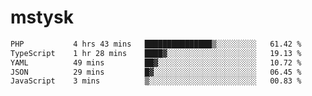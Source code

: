 # mstysk

<!--START_SECTION:waka-->

```txt
PHP           4 hrs 43 mins   ███████████████▒░░░░░░░░░   61.42 %
TypeScript    1 hr 28 mins    ████▓░░░░░░░░░░░░░░░░░░░░   19.13 %
YAML          49 mins         ██▓░░░░░░░░░░░░░░░░░░░░░░   10.72 %
JSON          29 mins         █▓░░░░░░░░░░░░░░░░░░░░░░░   06.45 %
JavaScript    3 mins          ▒░░░░░░░░░░░░░░░░░░░░░░░░   00.83 %
```

<!--END_SECTION:waka-->
